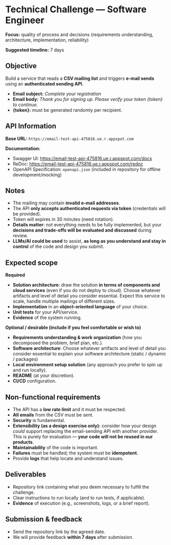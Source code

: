 # Technical Challenge — Software Engineer

**Focus:** quality of process and decisions (requirements understanding, architecture, implementation, reliability)

**Suggested timeline:** 7 days

## Objective

Build a service that reads a **CSV mailing list** and triggers **e-mail sends** using an **authenticated sending API**.

* **Email subject:** *Complete your registration*
* **Email body:** *Thank you for signing up. Please verify your token {token} to continue.*
* **{token}:** must be generated randomly per recipient.

## API Information

**Base URL:** `https://email-test-api-475816.ue.r.appspot.com`

**Documentation:**
* Swagger UI: https://email-test-api-475816.ue.r.appspot.com/docs
* ReDoc: https://email-test-api-475816.ue.r.appspot.com/redoc
* OpenAPI Specification: `openapi.json` (included in repository for offline development/mocking)

## Notes

* The mailing may contain **invalid e-mail addresses**.
* The API **only accepts authenticated requests via token** (credentials will be provided).
* Token will expires in 30 minutes (need rotation).
* **Details matter**: not everything needs to be fully implemented, but your **decisions and trade-offs will be evaluated and discussed** during review.
* **LLMs/AI could be used** to assist, **as long as you understand and stay in control** of the code and design you submit.

## Expected scope

**Required**

* **Solution architecture**: draw the solution **in terms of components and cloud services** (even if you do not deploy to cloud). Choose whatever artifacts and level of detail you consider essential. Expect this service to scale, handle multiple mailings of different sizes.
* **Implementation** in an **object-oriented language** of your choice.
* **Unit tests** for your API/service.
* **Evidence** of the system running.

**Optional / desirable (include if you feel comfortable or wish to)**

* **Requirements understanding & work organization** (how you decomposed the problem, brief plan, etc.).
* **Software architecture**: Choose whatever artifacts and level of detail you consider essential to explain your software architecture (static / dynamic / packages)
* **Local environment setup solution** (any approach you prefer to spin up and run locally).
* **README** (at your discretion).
* **CI/CD** configuration.

## Non-functional requirements

* The API has a **low rate limit** and it must be respected.
* **All emails** from the CSV must be sent.
* **Security** is fundamental.
* **Extensibility (as a design exercise only):** consider how your design *could* support replacing the email-sending API with another provider. This is purely for evaluation — **your code will not be reused in our products**.
* **Maintainability** of the code is important.
* **Failures** must be handled; the system must be **idempotent**.
* Provide **logs** that help locate and understand issues.

## Deliverables

* Repository link containing what you deem necessary to fulfill the challenge.
* Clear instructions to run locally (and to run tests, if applicable).
* **Evidence** of execution (e.g., screenshots, logs, or a brief report).

## Submission & feedback

* Send the repository link by the agreed date.
* We will provide feedback **within 7 days** after submission.

